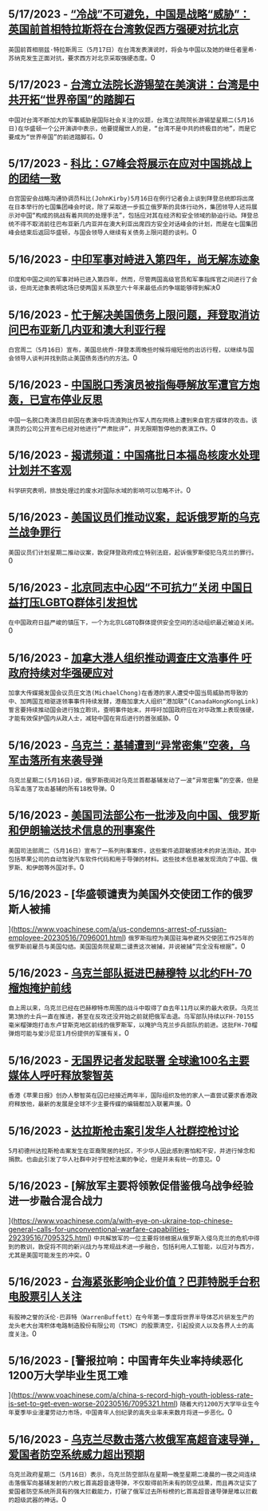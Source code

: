 
  ## 5/17/2023 - [“冷战”不可避免，中国是战略“威胁”：英国前首相特拉斯将在台湾敦促西方强硬对抗北京](https://www.voachinese.com/a/in-taiwan-uk-s-ex-pm-urges-west-to-confront-cold-war-with-china-20230516/7096637.html)
 ```英国前首相丽兹·特拉斯周三（5月17日）在台湾发表演说时，将会与中国以及她的继任者里希·苏纳克发生正面对抗，要求西方对北京采取强硬态度。```0
  ## 5/17/2023 - [台湾立法院长游锡堃在美演讲：台湾是中共开拓“世界帝国”的踏脚石](https://www.voachinese.com/a/president-of-taiwan-parliament-said-taiwan-is-stepping-stone-for-ccp-plan-to-rule-the-world-20230516/7096617.html)
 ```中国对台湾不断加大的军事威胁是国际社会关注的议题，台湾立法院院长游锡堃星期二(5月16日)在华盛顿一个公开演讲中表示，他要提醒世人的是，“台湾不是中共的终极目的地”，而是它要成为“世界帝国”的前进踏脚石。```0
  ## 5/17/2023 - [科比：G7峰会将展示在应对中国挑战上的团结一致](https://www.voachinese.com/a/us-g7-summit-china-russia-ukraine-20230516/7096243.html)
 ```白宫国安会战略沟通协调员科比(JohnKirby)5月16日在例行记者会上谈到拜登总统即将出席在日本举行的七国集团峰会时说，除了采取进一步孤立俄罗斯的具体行动外，集团领导人还将展示对中国“构成的挑战有着共同的处理手法”，包括应对其在经济和安全领域的胁迫行动。拜登总统不得不取消前往巴布亚新几内亚并在澳大利亚出席四方安全对话峰会的计划，而是在七国集团峰会结束后返回华盛顿，与国会领导人继续有关债务上限问题的谈判。```0
  ## 5/16/2023 - [中印军事对峙进入第四年，尚无解冻迹象](https://www.voachinese.com/a/india-china-military-standoff-enters-fourth-year-without-sign-of-thaw-20230516/7096242.html)
 ```印度和中国之间的军事对峙已进入第四年，然而，尽管两国高级官员和军事指挥官之间进行了会谈，但尚无迹象表明这场已使两国关系跌至六十年来最低点的争端能够得到解决```0
  ## 5/16/2023 - [忙于解决美国债务上限问题，拜登取消访问巴布亚新几内亚和澳大利亚行程](https://www.voachinese.com/a/in-talks-over-u-s-debt-ceiling-biden-cancel-png-australia-trips-20230516/7096237.html)
 ```白宫周二（5月16日）宣布，美国总统乔·拜登本周晚些时候将缩短他的出访行程，以继续与国会领导人谈判并找到防止美国债务违约的方法。```0
  ## 5/16/2023 - [中国脱口秀演员被指侮辱解放军遭官方炮轰，已宣布停业反思](https://www.voachinese.com/a/chinese-standup-comedian-denounced-20230516/7096209.html)
 ```中国一名脱口秀演员日前因在表演中将流浪狗比作军人而在网络上遭到来自官方媒体的攻击。该演员的公司公开宣布已经对他进行“严肃批评”，并无限期暂停他的表演工作。```0
  ## 5/16/2023 - [揭谎频道：中国痛批日本福岛核废水处理计划并不客观](https://www.voachinese.com/a/fact-check-fukushima-wastewater-china/7096070.html)
 ```科学研究表明，排放处理过的废水对国际水域的影响可以忽略不计。```0
  ## 5/16/2023 - [美国议员们推动议案，起诉俄罗斯的乌克兰战争罪行](https://www.voachinese.com/a/legislation-to-prosecute-russian-war-crimes-20230516/7096186.html)
 ```美国议员们计划星期二推动议案，敦促拜登政府成立特别法庭，起诉俄罗斯侵犯乌克兰的罪行。```0
  ## 5/16/2023 - [北京同志中心因“不可抗力”关闭 中国日益打压LGBTQ群体引发担忧](https://www.voachinese.com/a/beijing-lgbt-center-shuttered-as-crackdown-grows-in-china-20230516/7096120.html)
 ```在中国政府日益严峻的镇压下，一个为北京LGBTQ群体提供安全空间的活动组织最近被迫关闭。```0
  ## 5/16/2023 - [加拿大港人组织推动调查庄文浩事件 吁政府持续对华强硬应对](https://www.voachinese.com/a/group-of-hk-canadians-urges-for-consistency-in-tougher-foreign-policy-against-chinas-interference-20230516/7095975.html)
 ```加拿大传媒揭发国会议员庄文浩(MichaelChong)在香港的家人遭受中国当局威胁而导致的中、加两国互相驱逐领事事件持续发酵，港裔加拿大人组织“港加联”(CanadaHongKongLink)誓言要持续推动国会进行独立聆讯，查明事件始末，并呼吁加国政府应在对华政策上表现强硬，才能有效保护国内从政人士，减轻中国在背后进行的嚣张威胁。```0
  ## 5/16/2023 - [乌克兰：基辅遭到“异常密集”空袭，乌军击落所有来袭导弹](https://www.voachinese.com/a/latest-in-ukraine-exceptional-russian-attack-targets-kyiv-but-all-18-missiles-shot-down-/7096069.html)
 ```乌克兰星期二(5月16日)说，俄罗斯夜间对乌克兰首都基辅发动了一波“异常密集”的空袭，但是乌军击落了攻击基辅的所有18枚导弹。```0
  ## 5/16/2023 - [美国司法部公布一批涉及向中国、俄罗斯和伊朗输送技术信息的刑事案件](https://www.voachinese.com/a/us-announces-criminal-cases-involving-flow-of-technology-information-to-russia-china-and-iran-20230516/7096080.html)
 ```美国司法部周二（5月16日）宣布了一系列刑事案件，这些案件追踪敏感技术的非法流动，其中包括苹果公司的自动驾驶汽车软件代码和用于导弹的材料。这些技术信息被发现流向了中国、俄罗斯、和伊朗等外国对手。```0
  ## 5/16/2023 - [华盛顿谴责为美国外交使团工作的俄罗斯人被捕

](https://www.voachinese.com/a/us-condemns-arrest-of-russian-employee-20230516/7096001.html)
 ```俄罗斯指控为美国驻海参崴外交使团工作25年的俄罗斯前雇员与美国勾结。美国国务院星期二谴责这次被捕，并说被捕“完全没有根据”。```0
  ## 5/16/2023 - [乌克兰部队挺进巴赫穆特  以北约FH-70榴炮掩护前线](https://www.voachinese.com/a/ukrainian-troops-fire-at-russian-positions-in-eastern-luhansk-region-20230517/7096047.html)
 ```自上周以来，乌克兰已经在巴赫穆特市周围的战斗中取得了自去年11月以来的最大收获。乌克兰第3旅的士兵一直在推进，甚至在反攻还没开始之前就把俄军击退。乌军部队持续以FH-70155毫米榴弹炮打击东卢甘斯克地区前线的俄罗斯军，以掩护乌克兰步兵部队的前进。这批FH-70榴弹炮可能与爱沙尼亚1月份提供的军援有关。```0
  ## 5/16/2023 - [无国界记者发起联署 全球逾100名主要媒体人呼吁释放黎智英](https://www.voachinese.com/a/rsf-launches-petition-as-over-100-major-media-editors-urge-release-of-apple-daily-founder-jimmy-lai-20230516/7095945.html)
 ```香港《苹果日报》创办人黎智英在囚已经接近两年半，国际组织及他的家人一直尝试要求香港政府释放他，最新的发展是全球不少主要传媒的编辑都加入联署声援。```0
  ## 5/16/2023 - [达拉斯枪击案引发华人社群控枪讨论](https://www.voachinese.com/a/chinese-community-reacts-dallas-shooting-discuss-gun-control/7095554.html)
 ```5月初德州达拉斯枪击案发生在亚裔聚居的社区，不少华人因此感到害怕和不安，并进行悼念和捐款。也由此引发了华人社群中对于控枪法案的争论，但是并未有统一的意见。```0
  ## 5/16/2023 - [解放军主要将领敦促借鉴俄乌战争经验 进一步融合混合战力

](https://www.voachinese.com/a/with-eye-on-ukraine-top-chinese-general-calls-for-unconventional-warfare-capabilities-29239516/7095325.html)
 ```中共解放军的一位主要将领根据从俄罗斯入侵乌克兰的危机中得到的教训，敦促将不同的新兴战力与常规战术进一步融合，包括利用人工智能，以应对与西方，尤其是美国可能发生的冲突。```0
  ## 5/16/2023 - [台海紧张影响企业价值？巴菲特脱手台积电股票引人关注](https://www.voachinese.com/a/warren-buffett-s-berkshire-hathaway-sells-entire-stake-in-tsmc-051623/7095632.html)
 ```有股神之誉的沃伦·巴菲特（WarrenBuffett）在今年第一季度将世界半导体芯片研发生产的龙头老大台湾积体电路制造股份有限公司（TSMC）的股票清空，引起投资人以及各界人士的高度关注。```0
  ## 5/16/2023 - [警报拉响：中国青年失业率持续恶化 1200万大学毕业生觅工难

](https://www.voachinese.com/a/china-s-record-high-youth-jobless-rate-is-set-to-get-even-worse-20230516/7095321.html)
 ```随着大约1200万大学毕业生今年夏季毕业漫灌劳动力市场，中国青年人创纪录的高失业率未来数月将进一步恶化。```0
  ## 5/16/2023 - [乌克兰尽数击落六枚俄军高超音速导弹，爱国者防空系统威力超出预期](https://www.voachinese.com/a/in-first-kyiv-says-it-shoots-down-volley-of-russian-hypersonic-missiles-051623/7095411.html)
 ```乌克兰政府星期二（5月16日）表示，乌克兰防空部队在星期一晚至星期二凌晨的一夜之间连续击落俄军向基辅发射的六枚匕首高超音速导弹，不仅取得前所未有的防空战果，而且再次证实了爱国者防空系统所具有的强大拦截能力，打破了俄军过去所标榜的匕首高超音速导弹是难以拦截的超级武器的神话。```0